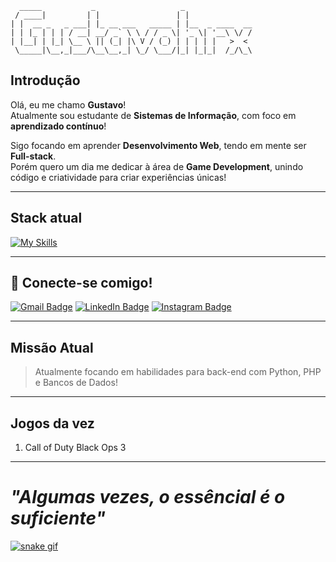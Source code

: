 
```
  _____           _                   _               
 / ____|         | |                 | |              
| |  __ _   _ ___| |_ __ ___   _____ | |__  _ ____  __
| | |_ | | | / __| __/ _` \ \ / / _ \| '_ \| '__\ \/ /
| |__| | |_| \__ \ || (_| |\ V / (_) | | | | |   >  < 
 \_____|\__,_|___/\__\__,_| \_/ \___/|_| |_|_|  /_/\_\
```

##  Introdução

 Olá, eu me chamo **Gustavo**!  
Atualmente sou estudante de **Sistemas de Informação**, com foco em **aprendizado contínuo**!

 Sigo focando em aprender **Desenvolvimento Web**, tendo em mente ser **Full-stack**.  
 Porém quero um dia me dedicar à área de **Game Development**, unindo código e criatividade para criar experiências únicas!

---

## Stack atual

[![My Skills](https://skillicons.dev/icons?i=html,css,js,python,linux,git,vscode)](https://skillicons.dev)

---

## 🔗 Conecte-se comigo!

[![Gmail Badge](https://img.shields.io/badge/-Gmail-D14836?style=for-the-badge&logo=gmail&logoColor=white)](mailto:seuemail@gmail.com)
[![LinkedIn Badge](https://img.shields.io/badge/-LinkedIn-0077B5?style=for-the-badge&logo=linkedin&logoColor=white)](https://linkedin.com/in/seuperfil)
[![Instagram Badge](https://img.shields.io/badge/-Instagram-E4405F?style=for-the-badge&logo=instagram&logoColor=white)](https://instagram.com/seuperfil)

---

## Missão Atual

> Atualmente focando em habilidades para back-end com Python, PHP e Bancos de Dados!

---

## Jogos da vez

1. Call of Duty Black Ops 3

---

# <i>"Algumas vezes, o essêncial é o suficiente"</i>

[![snake gif](https://github.com/GustavoHRX/GustavoHRX/blob/output/github-contribution-grid-snake.svg)](https://github.com/GustavoHRX)
